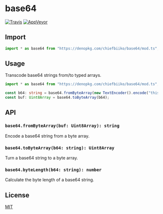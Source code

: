 # base64

[![Travis](http://img.shields.io/travis/chiefbiiko/base64.svg?style=flat)](http://travis-ci.org/chiefbiiko/base64) [![AppVeyor](https://ci.appveyor.com/api/projects/status/github/chiefbiiko/base64?branch=master&svg=true)](https://ci.appveyor.com/project/chiefbiiko/base64)

## Import

```ts
import * as base64 from "https://denopkg.com/chiefbiiko/base64/mod.ts";
```

## Usage

Transcode base64 strings from/to typed arrays.

``` ts
import * as base64 from "https://denopkg.com/chiefbiiko/base64/mod.ts";

const b64: string = base64.fromByteArray(new TextEncoder().encode("this is too much"));
const buf: Uint8Array = base64.toByteArray(b64);
```

## API

### `base64.fromByteArray(buf: Uint8Array): string`

Encode a base64 string from a byte array.

### `base64.toByteArray(b64: string): Uint8Array`

Turn a base64 string to a byte array.

### `base64.byteLength(b64: string): number`

Calculate the byte length of a base64 string.

## License

[MIT](./LICENSE)
